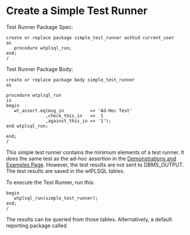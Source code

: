 
# Create a Simple Test Runner

Test Runner Package Spec:
```
create or replace package simple_test_runner authid current_user
as
   procedure wtplsql_run;
end;
/
```
Test Runner Package Body:
```
create or replace package body simple_test_runner
as

procedure wtplsql_run
is
begin
   wt_assert.eq(msg_in          => 'Ad-Hoc Test'
               ,check_this_in   =>  1
               ,against_this_in => '1');
end wtplsql_run;

end;
/
```
This simple test runner contains the minimum elements of a test runner. It does the same test as the ad-hoc assertion in the [Demonstrations and Examples Page](README.md). However, the test results are not sent to DBMS_OUTPUT. The test results are saved in the wtPLSQL tables.

To execute the Test Runner, run this:
```
begin
   wtplsql_run(simple_test_runner);
end;
/
```

 The results can be queried from those tables. Alternatively, a default reporting package called 